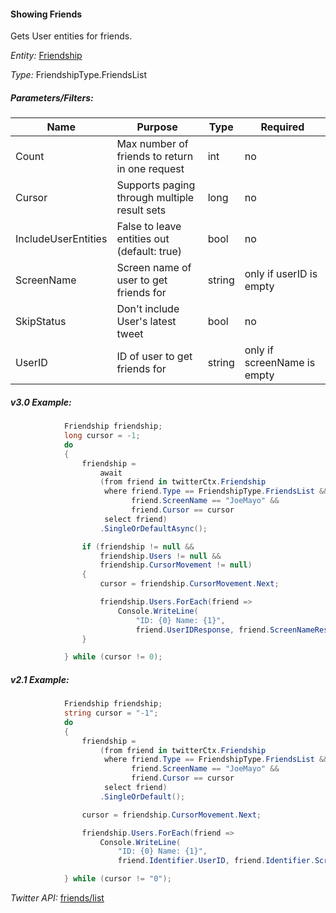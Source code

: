 #### Showing Friends

Gets User entities for friends.

*Entity:* [Friendship](../LINQ-to-Twitter-Entities/Friendship-Entity.md)

*Type:* FriendshipType.FriendsList

##### Parameters/Filters:

| Name | Purpose | Type | Required |
|------|---------|------|----------|
| Count | Max number of friends to return in one request | int | no |
| Cursor | Supports paging through multiple result sets | long | no |
| IncludeUserEntities | False to leave entities out (default: true) | bool | no |
| ScreenName | Screen name of user to get friends for | string | only if userID is empty |
| SkipStatus | Don't include User's latest tweet | bool | no |
| UserID | ID of user to get friends for | string | only if screenName is empty |

##### v3.0 Example:

```c#
            Friendship friendship;
            long cursor = -1;
            do
            {
                friendship =
                    await
                    (from friend in twitterCtx.Friendship
                     where friend.Type == FriendshipType.FriendsList &&
                           friend.ScreenName == "JoeMayo" &&
                           friend.Cursor == cursor
                     select friend)
                    .SingleOrDefaultAsync();

                if (friendship != null && 
                    friendship.Users != null && 
                    friendship.CursorMovement != null)
                {
                    cursor = friendship.CursorMovement.Next;

                    friendship.Users.ForEach(friend =>
                        Console.WriteLine(
                            "ID: {0} Name: {1}",
                            friend.UserIDResponse, friend.ScreenNameResponse)); 
                }

            } while (cursor != 0);
```

##### v2.1 Example:

```c#
            Friendship friendship;
            string cursor = "-1";
            do
            {
                friendship =
                    (from friend in twitterCtx.Friendship
                     where friend.Type == FriendshipType.FriendsList &&
                           friend.ScreenName == "JoeMayo" &&
                           friend.Cursor == cursor                         
                     select friend)
                    .SingleOrDefault();

                cursor = friendship.CursorMovement.Next;       

                friendship.Users.ForEach(friend =>
                    Console.WriteLine(
                        "ID: {0} Name: {1}",
                        friend.Identifier.UserID, friend.Identifier.ScreenName)); 

            } while (cursor != "0");
```

*Twitter API:* [friends/list](https://developer.twitter.com/en/docs/accounts-and-users/follow-search-get-users/api-reference/get-friends-list)